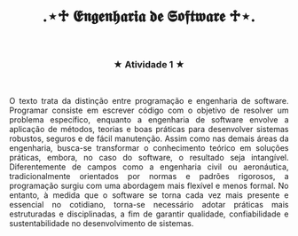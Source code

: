 <h1 align="center"> .⋆♱ 𝕰𝖓𝖌𝖊𝖓𝖍𝖆𝖗𝖎𝖆 𝖉𝖊 𝕾𝖔𝖋𝖙𝖜𝖆𝖗𝖊 ♱⋆. </h1>
<br>
<h3 align="center"> ★ Atividade 1 ★ </h3>
<br>
<p align="justify"> O texto trata da distinção entre programação e engenharia de software. Programar consiste em escrever código com o objetivo de resolver um problema específico, enquanto a engenharia de software envolve a aplicação de métodos, teorias e boas práticas para desenvolver sistemas robustos, seguros e de fácil manutenção. Assim como nas demais áreas da engenharia, busca-se transformar o conhecimento teórico em soluções práticas, embora, no caso do software, o resultado seja intangível. Diferentemente de campos como a engenharia civil ou aeronáutica, tradicionalmente orientados por normas e padrões rigorosos, a programação surgiu com uma abordagem mais flexível e menos formal. No entanto, à medida que o software se torna cada vez mais presente e essencial no cotidiano, torna-se necessário adotar práticas mais estruturadas e disciplinadas, a fim de garantir qualidade, confiabilidade e sustentabilidade no desenvolvimento de sistemas. </p>
<br>
